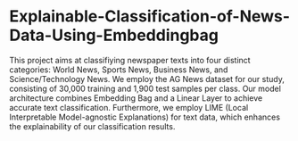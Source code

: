 # Explainable-Classification-of-News-Data-Using-Embeddingbag
This project aims at classifiying newspaper texts into four distinct categories: World News, Sports News, Business News, and Science/Technology News. We employ the AG News dataset for our study, consisting of 30,000 training and 1,900 test samples per class. Our model architecture combines Embedding Bag and a Linear Layer to achieve accurate text classification. Furthermore, we employ LIME (Local Interpretable Model-agnostic Explanations) for text data, which enhances the explainability of our classification results.
